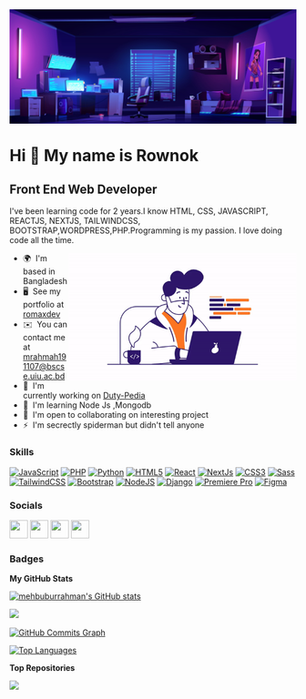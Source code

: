 <img align="center" alt="Coding" width="1500" src="https://github.com/mehbuburrahman/protfoliosite/blob/main/img/github-head.jpg">

Hi 👋 My name is Rownok
=======================

Front End Web Developer
-----------------------
<P align="left">I've been learning code for 2 years.I know HTML, CSS, JAVASCRIPT, REACTJS, NEXTJS, TAILWINDCSS, BOOTSTRAP,WORDPRESS,PHP.Programming is my passion. I love doing code all the time.
  </p>
<img align="right" alt="Coding" width="400" src="https://github.com/mehbuburrahman/protfoliosite/blob/main/white%20programer.gif">

* 🌍  I'm based in Bangladesh
* 🖥️  See my portfolio at [romaxdev](http://romaxdev.xyz)
* ✉️  You can contact me at [mrahmah191107@bscse.uiu.ac.bd](mailto:mrahmah191107@bscse.uiu.ac.bd)
* 🚀  I'm currently working on [Duty-Pedia](http://dutypedia.com)
* 🧠  I'm learning Node Js ,Mongodb
* 🤝  I'm open to collaborating on interesting project
* ⚡  I'm secrectly spiderman but didn't tell anyone

### Skills

<p align="left">
<a href="https://developer.mozilla.org/en-US/docs/Web/JavaScript" target="_blank" rel="noreferrer"><img src="https://raw.githubusercontent.com/danielcranney/readme-generator/main/public/icons/skills/javascript-colored.svg" width="36" height="36" alt="JavaScript" /></a>
<a href="https://www.php.net/" target="_blank" rel="noreferrer"><img src="https://raw.githubusercontent.com/danielcranney/readme-generator/main/public/icons/skills/php-colored.svg" width="36" height="36" alt="PHP" /></a>
<a href="https://www.python.org/" target="_blank" rel="noreferrer"><img src="https://raw.githubusercontent.com/danielcranney/readme-generator/main/public/icons/skills/python-colored.svg" width="36" height="36" alt="Python" /></a>
<a href="https://developer.mozilla.org/en-US/docs/Glossary/HTML5" target="_blank" rel="noreferrer"><img src="https://raw.githubusercontent.com/danielcranney/readme-generator/main/public/icons/skills/html5-colored.svg" width="36" height="36" alt="HTML5" /></a>
<a href="https://reactjs.org/" target="_blank" rel="noreferrer"><img src="https://raw.githubusercontent.com/danielcranney/readme-generator/main/public/icons/skills/react-colored.svg" width="36" height="36" alt="React" /></a>
<a href="https://nextjs.org/docs" target="_blank" rel="noreferrer"><img src="https://raw.githubusercontent.com/danielcranney/readme-generator/main/public/icons/skills/nextjs-colored.svg" width="36" height="36" alt="NextJs" /></a>
<a href="https://www.w3.org/TR/CSS/#css" target="_blank" rel="noreferrer"><img src="https://raw.githubusercontent.com/danielcranney/readme-generator/main/public/icons/skills/css3-colored.svg" width="36" height="36" alt="CSS3" /></a>
<a href="https://sass-lang.com/" target="_blank" rel="noreferrer"><img src="https://raw.githubusercontent.com/danielcranney/readme-generator/main/public/icons/skills/sass-colored.svg" width="36" height="36" alt="Sass" /></a>
<a href="https://tailwindcss.com/" target="_blank" rel="noreferrer"><img src="https://raw.githubusercontent.com/danielcranney/readme-generator/main/public/icons/skills/tailwindcss-colored.svg" width="36" height="36" alt="TailwindCSS" /></a>
<a href="https://getbootstrap.com/" target="_blank" rel="noreferrer"><img src="https://raw.githubusercontent.com/danielcranney/readme-generator/main/public/icons/skills/bootstrap-colored.svg" width="36" height="36" alt="Bootstrap" /></a>
<a href="https://nodejs.org/en/" target="_blank" rel="noreferrer"><img src="https://raw.githubusercontent.com/danielcranney/readme-generator/main/public/icons/skills/nodejs-colored.svg" width="36" height="36" alt="NodeJS" /></a>
<a href="https://www.djangoproject.com/" target="_blank" rel="noreferrer"><img src="https://raw.githubusercontent.com/danielcranney/readme-generator/main/public/icons/skills/django-colored.svg" width="36" height="36" alt="Django" /></a>
<a href="https://www.adobe.com/uk/products/premiere.html" target="_blank" rel="noreferrer"><img src="https://raw.githubusercontent.com/danielcranney/readme-generator/main/public/icons/skills/premierepro-colored.svg" width="36" height="36" alt="Premiere Pro" /></a>
<a href="https://www.figma.com/" target="_blank" rel="noreferrer"><img src="https://raw.githubusercontent.com/danielcranney/readme-generator/main/public/icons/skills/figma-colored.svg" width="36" height="36" alt="Figma" /></a>
</p>


### Socials

<p align="left"> <a href="https://www.dribbble.com/mehbuburrahman" target="_blank" rel="noreferrer"><img src="https://raw.githubusercontent.com/danielcranney/readme-generator/main/public/icons/socials/dribbble.svg" width="32" height="32" /></a> <a href="https://www.facebook.com/rownokmahbub" target="_blank" rel="noreferrer"><img src="https://raw.githubusercontent.com/danielcranney/readme-generator/main/public/icons/socials/facebook.svg" width="32" height="32" /></a> <a href="https://www.github.com/mehbuburrahman" target="_blank" rel="noreferrer"><img src="https://raw.githubusercontent.com/danielcranney/readme-generator/main/public/icons/socials/github.svg" width="32" height="32" /></a> <a href="https://www.youtube.com/c/mativedev" target="_blank" rel="noreferrer"><img src="https://raw.githubusercontent.com/danielcranney/readme-generator/main/public/icons/socials/youtube.svg" width="32" height="32" /></a></p>

### Badges

<b>My GitHub Stats</b>

<a href="http://www.github.com/mehbuburrahman"><img src="https://github-readme-stats.vercel.app/api?username=mehbuburrahman&show_icons=true&hide=&count_private=true&title_color=6366f1&text_color=ffffff&icon_color=6366f1&bg_color=0f172a&hide_border=true&show_icons=true" alt="mehbuburrahman's GitHub stats" /></a>

<a href="http://www.github.com/mehbuburrahman"><img src="https://github-readme-streak-stats.herokuapp.com/?user=mehbuburrahman&stroke=ffffff&background=0f172a&ring=6366f1&fire=6366f1&currStreakNum=ffffff&currStreakLabel=6366f1&sideNums=ffffff&sideLabels=ffffff&dates=ffffff&hide_border=true" /></a>

<a href="http://www.github.com/mehbuburrahman"><img src="https://activity-graph.herokuapp.com/graph?username=mehbuburrahman&bg_color=0f172a&color=ffffff&line=6366f1&point=ffffff&area_color=0f172a&area=true&hide_border=true&custom_title=GitHub%20Commits%20Graph" alt="GitHub Commits Graph" /></a>

<a href="https://github.com/mehbuburrahman" align="left"><img src="https://github-readme-stats.vercel.app/api/top-langs/?username=mehbuburrahman&langs_count=10&title_color=6366f1&text_color=ffffff&icon_color=6366f1&bg_color=0f172a&hide_border=true&locale=en&custom_title=Top%20%Languages" alt="Top Languages" /></a>

<b>Top Repositories</b>

<div width="100%" align="center"><a href="https://github.com/mehbuburrahman/restorica" align="left"><img align="left" width="45%" src="https://github-readme-stats.vercel.app/api/pin/?username=mehbuburrahman&repo=restorica&title_color=6366f1&text_color=ffffff&icon_color=6366f1&bg_color=0f172a&hide_border=true&locale=en" /></a></div><br /><br /><br /><br /><br /><br /><br />

